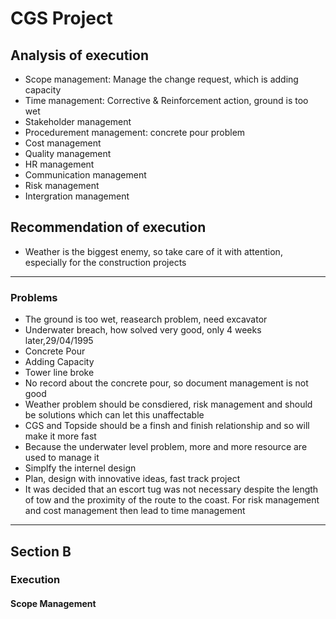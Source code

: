 # CGS Project
## Analysis of execution
- Scope management: Manage the change request, which is adding capacity
- Time management: Corrective & Reinforcement action, ground is too wet
- Stakeholder management
- Procedurement management: concrete pour problem
- Cost management
- Quality management
- HR management 
- Communication management
- Risk management
- Intergration management

## Recommendation of execution
- Weather is the biggest enemy, so take care of it with attention, especially for the construction projects
---
### Problems
- The ground is too wet, reasearch problem, need excavator
- Underwater breach, how solved very good, only 4 weeks later,29/04/1995
- Concrete Pour
- Adding Capacity
- Tower line broke
- No record about the concrete pour, so document management is not good
- Weather problem should be consdiered, risk management and should be solutions which can let this unaffectable
- CGS and Topside should be a finsh and finish relationship and so will make it more fast
- Because the underwater level problem, more and more resource are used to manage it
- Simplfy the internel design
- Plan, design with innovative ideas, fast track project
- It was decided that an escort tug was not necessary despite the length of tow and the proximity of the route to the coast. For risk management and cost management then lead to time management

---

## Section B
### Execution

#### Scope Management
